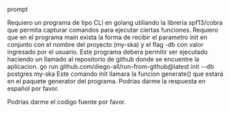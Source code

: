 

prompt

Requiero un programa de tipo CLI en golang utiliando la libreria spf13/cobra que permita capturar comandos para ejecutar ciertas funciones. Requiero que en el programa main exista la forma de recibir el parametro init en conjunto con el nombre del proyecto (my-ska) y el flag -db con valor ingresado por el usuario. Este programa debera permitir ser ejecutado haciendo un llamado al repositorio de github donde se encuentre la aplicacion. go run github.com/diego-all/run-from-github@latest init --db postgres my-ska Este comando init llamara la funcion generate() que estará en el paquete generator del programa. Podrias darme la respuesta en español por favor.

Podrias darme el codigo fuente por favor.
